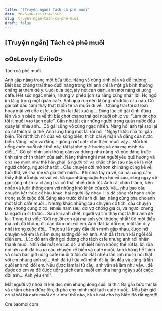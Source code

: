 ```yaml
---
title: "[Truyện ngắn] Tách cà phê muối"
date: 2025-06-12T13:47:58Z
slug: truyen-ngan-tach-ca-phe-muoi
draft: false
---
```


## [Truyện ngắn] Tách cà phê muối

## o0oLovely Evilo0o

Tách cà phê muối

Anh gặp nàng trong một bữa tiệc. Nàng vô cùng xinh xắn và dễ thương... Biết bao chàng trai theo đuổi nàng trong khi anh chỉ là một gã bình thường chẳng ai thèm để ý. Cuối bữa tiệc, lấy hết can đảm, anh mời nàng đi uống cafe. Hết sức ngạc nhiên, nhưng vì phép lịch sự nàng cũng nhận lời. 
Họ ngồi im lặng trong một quán cafe. Anh quá run nên không nói được câu nào. Cô gái bắt đầu cảm thấy thật buồn tẻ và muốn đi về... Chàng trai thì cứ loay hoay mãi với cốc cafe, cầm lên lại đặt xuống... Đúng lúc cô gái định đứng lên và xin phép ra về thì bất chợt chàng trai gọi người phục vụ: "Làm ơn cho tôi ít muối vào tách cafe". Gần như tất cả những người trong quán nước đều quay lại nhìn anh... Cô gái cũng vô cùng ngạc nhiên. Nàng hỏi anh tại sao lại có sở thích kì lạ thế. Anh lúng túng một lát rồi nói: "Ngày trước nhà tôi gần biển. Tôi rất thích nô đùa với sóng biển, thích cái vị mặn và đắng của nước biển. Vâng, mặn và đắng - giống như cafe cho thêm muối vậy... Mỗi khi uống cafe muối như thế này, tôi lại nhớ quê hương và cha mẹ mình da diết...". Cô gái nhìn anh thông cảm và dường như nàng rất xúc động trước tình cảm chân thành của anh. Nàng thầm nghĩ một người yêu quê hương và cha mẹ mình như thế hẳn phải là người tốt và chắc chắn sau này sẽ là một người chồng, người cha tốt... Câu chuyện cởi mở hơn khi nàng cũng kể về tuổi thơ, về cha mẹ và gia đình mình... 
Khi chia tay ra về, cả hai cùng cảm thấy thật dễ chịu và vui vẻ. Và qua những cuộc hẹn hò về sau, càng ngày cô gái càng nhận ra chàng trai có thật nhiều tính tốt. Anh rất chân thành, kiên nhẫn và luôn thông cảm với những khó khăn của cô. Và... như bao câu chuyện kết thúc có hậu khác, hai người lấy nhau. Họ đã sống rất hạnh phúc trong suốt cuộc đời. Sáng nào trước khi anh đi làm, nàng cũng pha cho anh một tách cafe muối... 
Nhưng khác những câu chuyện cổ tích, câu chuyện này không dừng ở đó. Nhiều năm sau, đôi vợ chồng già đi, và người chồng là người ra đi trước... Sau khi anh chết, người vợ tìm thấy một lá thư anh để lại. Trong thư viết: "Gửi người con gái mà anh yêu thương nhất! Có một điều mà anh đã không đủ can đảm nói với em. Anh đã lừa dối em, một lần duy nhất trong cuộc đời... Thực sự là ngày đầu tiên mình gặp nhau, được nói chuyện với em là niềm sung sướng đối với anh. Anh đã rất run khi ngồi đối diện em... Lúc đó anh định gọi đường cho tách cafe nhưng anh nói nhầm thành muối. Nhìn đôi mắt em lúc đó, anh biết mình không thể rút lại lời vừa nói nên anh đã bịa ra câu chuyện về biển và cafe muối. Anh không hề thích và chưa bao giờ uống cafe muối trước đó! Rất nhiều lần anh muốn nói thật với em nhưng anh sợ... Anh đã tự hứa với mình đó là lần đầu và cũng là lần cuối anh nói dối em. Nếu được làm lại từ đầu, anh vẫn sẽ làm như vậy... để được có em và để được uống tách cafe muối em pha hàng ngày suốt cuộc đời anh... Anh yêu em!". 

Mắt người vợ nhòa đi khi đọc đến những dòng cuối lá thư. Bà gấp bức thư lại và chầm chậm đứng lên, đi pha cho mình một tách cafe muối... Nếu bây giờ có ai hỏi bà cafe muối có vị như thế nào, bà sẽ nói cho họ biết: Nó rất ngọt!!!

Cre:baomoi.com